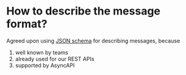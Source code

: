 # How to describe the message format?

Agreed upon using [JSON schema](https://json-schema.org/) for describing messages, because

1. well known by teams
2. already used for our REST APIs
3. supported by AsyncAPI
